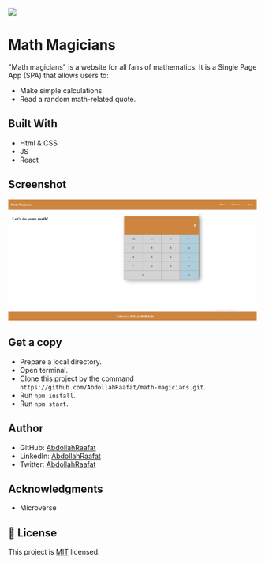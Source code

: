 ![](https://img.shields.io/badge/Math-Magicians-blueviolet)


# Math Magicians

"Math magicians" is a website for all fans of mathematics. It is a Single Page App (SPA) that allows users to:
- Make simple calculations.
- Read a random math-related quote.

## Built With

- Html & CSS
- JS
- React

## Screenshot

![screenshot](./src/screenshot1.png)

## Get a copy

- Prepare a local directory. 
- Open terminal.
- Clone this project by the command `https://github.com/AbdollahRaafat/math-magicians.git`.
- Run `npm install`.
- Run `npm start`.

## Author

- GitHub: [AbdollahRaafat](https://github.com/AbdollahRaafat)
- LinkedIn: [AbdollahRaafat](https://www.linkedin.com/in/abdollah-raafat-886059221/)
- Twitter: [AbdollahRaafat](https://twitter.com/abdollah_raafat)

## Acknowledgments

- Microverse

## 📝 License

This project is [MIT](./LICENSE) licensed.
